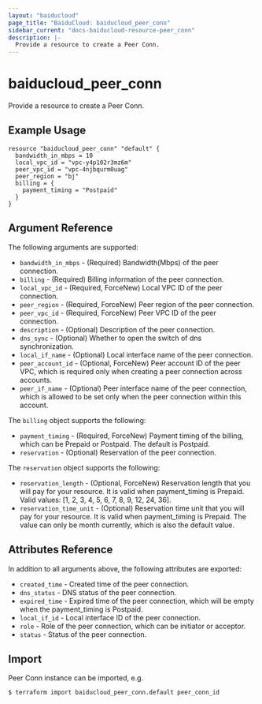 ```yaml
---
layout: "baiducloud"
page_title: "BaiduCloud: baiducloud_peer_conn"
sidebar_current: "docs-baiducloud-resource-peer_conn"
description: |-
  Provide a resource to create a Peer Conn.
---
```


# baiducloud_peer_conn

Provide a resource to create a Peer Conn.

## Example Usage

```hcl
resource "baiducloud_peer_conn" "default" {
  bandwidth_in_mbps = 10
  local_vpc_id = "vpc-y4p102r3mz6m"
  peer_vpc_id = "vpc-4njbqurm0uag"
  peer_region = "bj"
  billing = {
    payment_timing = "Postpaid"
  }
}
```

## Argument Reference

The following arguments are supported:

* `bandwidth_in_mbps` - (Required) Bandwidth(Mbps) of the peer connection.
* `billing` - (Required) Billing information of the peer connection.
* `local_vpc_id` - (Required, ForceNew) Local VPC ID of the peer connection.
* `peer_region` - (Required, ForceNew) Peer region of the peer connection.
* `peer_vpc_id` - (Required, ForceNew) Peer VPC ID of the peer connection.
* `description` - (Optional) Description of the peer connection.
* `dns_sync` - (Optional) Whether to open the switch of dns synchronization.
* `local_if_name` - (Optional) Local interface name of the peer connection.
* `peer_account_id` - (Optional, ForceNew) Peer account ID of the peer VPC, which is required only when creating a peer connection across accounts.
* `peer_if_name` - (Optional) Peer interface name of the peer connection, which is allowed to be set only when the peer connection within this account.

The `billing` object supports the following:

* `payment_timing` - (Required, ForceNew) Payment timing of the billing, which can be Prepaid or Postpaid. The default is Postpaid.
* `reservation` - (Optional) Reservation of the peer connection.

The `reservation` object supports the following:

* `reservation_length` - (Optional, ForceNew) Reservation length that you will pay for your resource. It is valid when payment_timing is Prepaid. Valid values: [1, 2, 3, 4, 5, 6, 7, 8, 9, 12, 24, 36].
* `reservation_time_unit` - (Optional) Reservation time unit that you will pay for your resource. It is valid when payment_timing is Prepaid. The value can only be month currently, which is also the default value.

## Attributes Reference

In addition to all arguments above, the following attributes are exported:

* `created_time` - Created time of the peer connection.
* `dns_status` - DNS status of the peer connection.
* `expired_time` - Expired time of the peer connection, which will be empty when the payment_timing is Postpaid.
* `local_if_id` - Local interface ID of the peer connection.
* `role` - Role of the peer connection, which can be initiator or acceptor.
* `status` - Status of the peer connection.


## Import

Peer Conn instance can be imported, e.g.

```hcl
$ terraform import baiducloud_peer_conn.default peer_conn_id
```

